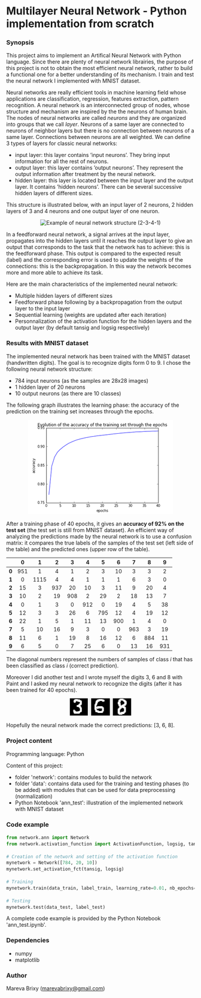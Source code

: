 # Multilayer Neural Network - Python implementation from scratch

### Synopsis ###
This project aims to implement an Artifical Neural Network with Python language. Since there are plenty of neural network librairies, the purpose of this project is not to obtain the most efficient neural network, rather to build a functional one for a better understanding of its mechanism. I train and test the neural network I implemented with MNIST dataset.

Neural networks are really efficient tools in machine learning field whose applications are classification, regression,
features extraction, pattern recognition. A neural network is an interconnected group of nodes, whose structure and mechanism are inspired by the the neurons of human brain. The nodes of neural networks are called _neurons_ and they are organized into groups that we call _layer_. Neurons of a same layer are connected to neurons of neighbor layers but there is no connection between neurons of a same layer. Connections between neurons are all weighted. We can define 3 types of layers for classic neural networks:

* input layer: this layer contains ’input neurons’. They bring input information for all the rest of neurons.
* output layer: this layer contains ’output neurons’. They represent the output information after treatment by the neural network.
* hidden layer: this layer is located between the input layer and the output layer. It contains ’hidden neurons’. There can be several successive hidden layers of different sizes.

This structure is illustrated below, with an input layer of 2 neurons, 2 hidden layers of 3 and 4 neurons and one output layer of one neuron. 

<p align="center">
  <img src="img/feedforwardnn.png" alt="Example of neural network structure (2-3-4-1)" />
</p>

In a feedforward neural network, a signal arrives at the input layer, propagates into the hidden layers until it reaches the output layer to give an output that corresponds to the task that the network has to achieve: this is the feedforward phase. 
This output is compared to the expected result (label) and the corresponding error is used to update the weights of the connections: this is the backpropagation. In this way the network becomes more and more able to achieve its task.

Here are the main characteristics of the implemented neural network: 

* Multiple hidden layers of different sizes 
* Feedforward phase following by a backpropagation from the output layer to the input layer
* Sequential learning (weights are updated after each iteration)
* Personnalization of the activation function for the hidden layers and the output layer (by default tansig and logsig respectively)

### Results with MNIST dataset ###

The implemented neural network has been trained with the MNIST dataset (handwritten digits). The goal is to recognize digits form 0 to 9. I chose the following neural network structure:

- 784 input neurons (as the samples are 28x28 images)
- 1 hidden layer of 20 neurons
- 10 output neurons (as there are 10 classes)

The following graph illustrates the learning phase: the accuracy of the prediction on the training set increases through the epochs.

<p align="center">
  <img src="img/training_acc_graph.png" alt="Evolution of the prediction accuracy of the training set" />
</p>

After a training phase of 40 epochs, it gives an **accuracy of 92% on the test set** (the test set is still from MNIST dataset). An efficient way of analyzing the predictions made by the neural network is to use a confusion matrix: it compares the true labels of the samples of the test set (left side of the table) and the predicted ones (upper row of the table).

|        | **0** | **1** |**2** | **3** | **4** | **5** | **6** | **7** | **8** | **9** |
|:------:|:---------:|:---------:|:---------:|:---------:|:---------:|:---------:|:---------:|:---------:|:---------:|:---------:|
| **0** | 951 |    1 |    4 |    1|    2|    3|   10|    3|    3|    2|
| **1** | 0 | 1115|    4|    4|    1|    1|    1|    6|    3|   0|
| **2** |  15|    3|  937|   20|   10|    3|  11|   9|   20|    4|
| **3** |10 |    2|   19|  908|    2|  29|    2|  18|   13|   7|
| **4** |  0|    1|    3|    0|  912|    0|   19|    4|    5|   38|       
| **5** |  12|    3  |3|   26|    6|  795|   12|    4|   19|   12|       
| **6** | 22  | 1|    5|    1|  11|   13|  900|    1|    4|    0|       
| **7** |   5|   10|   16|    9|    3|    0 |  0|  963|    3|   19|      
| **8** |  11|    6|    1|   19|    8|   16|   12|    6 |884|   11|       
| **9** |  6|    5|    0|    7|   25|    6|    0|   13|   16|  931 |

The diagonal numbers represent the numbers of samples of class _i_ that has been classified as class _i_ (correct prediction).

Moreover I did another test and I wrote myself the digits 3, 6 and 8 with Paint and I asked my neural network to recognize the digits (after it has been trained for 40 epochs).

<p align="center">
  <img src="img/3-6-8.png" alt="Digits 3-6-8 written by myself" />
</p>

Hopefully the neural network made the correct predictions: [3, 6, 8].

### Project content ###

Programming language: Python 

Content of this project: 

* folder 'network': contains modules to build the network
* folder 'data': contains data used for the training and testing phases (to be added) with modules that can be used for data preprocessing (normalization)
* Python Notebook 'ann_test': illustration of the implemented network with MNIST dataset

### Code example ###

```python
from network.ann import Network
from network.activation_function import ActivationFunction, logsig, tansig

# Creation of the network and setting of the activation function
mynetwork = Network([784, 20, 10])
mynetwork.set_activation_fct(tansig, logsig)

# Training
mynetwork.train(data_train, label_train, learning_rate=0.01, nb_epochs=100)

# Testing
mynetwork.test(data_test, label_test)
```

A complete code example is provided by the Python Notebook 'ann_test.ipynb'.

### Dependencies ###

- numpy 
- matplotlib

### Author ###

Mareva Brixy (marevabrixy@gmail.com)

